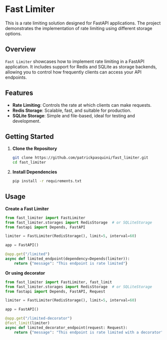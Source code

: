 # Fast Limiter

This is a rate limiting solution designed for FastAPI applications.
The project demonstrates the implementation of rate limiting using different storage options.

## Overview

`Fast Limiter` showcases how to implement rate limiting in a FastAPI application.
It includes support for Redis and SQLite as storage backends, allowing you to control how frequently clients can access your API endpoints.

## Features

- **Rate Limiting**: Controls the rate at which clients can make requests.
- **Redis Storage**: Scalable, fast, and suitable for production.
- **SQLite Storage**: Simple and file-based, ideal for testing and development.


## Getting Started

1. **Clone the Repository**

   ```bash
   git clone https://github.com/patrickpasquini/fast_limiter.git
   cd fast_limiter

2. **Install Dependencies**

    ```bash
    pip install -r requirements.txt

## Usage

**Create a Fast Limiter**

```python
from fast_limiter import FastLimiter
from fast_limiter.storages import RedisStorage  # or SQLiteStorage
from fastapi import Depends, FastAPI

limiter = FastLimiter(RedisStorage(), limit=5, interval=60) 

app = FastAPI()

@app.get("/limited")
async def limited_endpoint(dependency=Depends(limiter)):
    return {"message": "This endpoint is rate limited"}
```

**Or using decorator**

```python
from fast_limiter import FastLimiter, fast_limit
from fast_limiter.storages import RedisStorage  # or SQLiteStorage
from fastapi import Depends, FastAPI, Request

limiter = FastLimiter(RedisStorage(), limit=5, interval=60) 

app = FastAPI()

@app.get("/limited-decorator")
@fast_limit(limiter)
async def limited_decorator_endpoint(request: Request):
    return {"message": "This endpoint is rate limited with a decorator"}
```